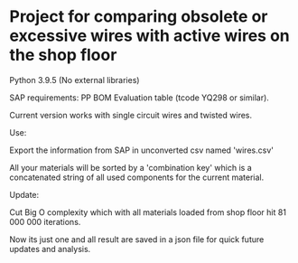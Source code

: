 # Project for comparing obsolete or excessive wires with active wires on the shop floor

Python 3.9.5 (No external libraries)

SAP requirements: PP BOM Evaluation table (tcode YQ298 or similar).

Current version works with single circuit wires and twisted wires.

Use:

Export the information from SAP in unconverted csv named 'wires.csv' 

All your materials will be sorted by a 'combination key' which is a concatenated string of all used components
for the current material.

Update: 

Cut Big O complexity which with all materials loaded from shop floor hit 81 000 000 iterations.

Now its just one and all result are saved in a json file for quick future updates and analysis.

